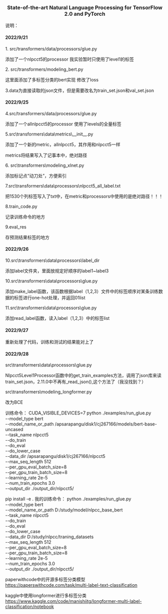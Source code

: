 <h3 align="center">
<p>State-of-the-art Natural Language Processing for TensorFlow 2.0 and PyTorch
</h3>
<p></p>
说明：

<p><h4>2022/9/21</h4></p>
<p>1. src/transformers/data/processors/glue.py </p>
<p>添加了一个nlpcct5的processor 我实验暂时只使用了level1的标签</p>
<p>2. src/transformers/modeling_bert.py </p>
<p>这里面添加了多标签分类的bert实现 修改了loss</p>
<p>3.data为直接读取的json文件，但是需要改名为train_set.json和val_set.json</p>

<p><h4>2022/9/25</h4></p>
<p>4.src/transformers/data/processors/glue.py </p>
<p>添加了一个allnlpcct5的processor 使用了levels的全量标签</p>

<p>5.src\transformers\data\metrics\__init__.py</p>
<p>添加了一个新的metric，allnlpcct5，其作用和nlpcct5一样</p>
<p>metrics将结果写入了记事本中，绝对路径</p>
<p>6. src\transformers\modeling_xlnet.py </p>
<p>添加标记点“动刀处”，方便索引</p>
<p>7.src\transformers\data\processors\nlpcct5_all_label.txt </p>
<p>把1530个列标签写入了txt中，在metric和processors中使用的是绝对路径！！！</p>
<p>8.train_code.py </p>
<p>记录训练命令的地方</p>
<p>9.eval_res </p>
<p>存预测结果标签的地方</p>

<p><h4>2022/9/26</h4></p>
<p>10.src\transformers\data\processors\label_dir </p>
<p>添加label文件夹，里面放规定好顺序的label1~label3</p>
<p>10.src\transformers\data\processors\glue.py </p>
<p>添加make_label函数，该函数根据label（1,2,3）文件中的标签顺序对某条训练数据的标签进行one-hot处理，并返回01list</p>
<p>11.src\transformers\data\processors\glue.py </p>
<p>添加read_label函数，读入label（1,2,3）中的标签list</p>

<p><h4>2022/9/27</h4></p>
<p>重新处理了代码，训练和测试的结果能对上了</p>

<p><h4>2022/9/28</h4></p>
<p>src\transformers\data\processors\glue.py</p>
<p>Nlpcct5Level1Processor函数中的get_train_examples方法，调用了json库来读train_set.json，2.11.0中不再有_read_json(),这个方法了（我没找到？）</p>
<p>src\transformers\modeling_longformer.py</p>
<p>改为BCE</p>



训练命令：
CUDA_VISIBLE_DEVICES=7 python ./examples/run_glue.py     
--model_type bert     
--model_name_or_path /apsarapangu/disk1/cj267166/models/bert-base-uncased     
--task_name nlpcct5    
--do_train     
--do_eval     
--do_lower_case     
--data_dir /apsarapangu/disk1/cj267166/nlpcct5     
--max_seq_length 512     
--per_gpu_eval_batch_size=8       
--per_gpu_train_batch_size=8       
--learning_rate 2e-5     
--num_train_epochs 3.0     
--output_dir ./output_dir/nlpcct5/

pip install -e .
我的训练命令：
python ./examples/run_glue.py     
--model_type bert     
--model_name_or_path D:/study/model/nlpcc_base_bert     
--task_name nlpcct5    
--do_train     
--do_eval     
--do_lower_case     
--data_dir D:/study/nlpcc/traning_datasets     
--max_seq_length 512     
--per_gpu_eval_batch_size=8       
--per_gpu_train_batch_size=8       
--learning_rate 2e-5     
--num_train_epochs 3.0     
--output_dir ./output_dir/nlpcct5/




paperwithcode中的开源多标签分类模型
https://paperswithcode.com/task/multi-label-text-classification

kaggle中使用longformer进行多标签分类
https://www.kaggle.com/code/manishiitg/longformer-multi-label-classification/notebook
